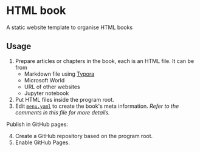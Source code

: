 # HTML book
 A static website template to organise HTML books

## Usage

1. Prepare articles or chapters in the book, each is an HTML file. It can be from
   - Markdown file using [Typora](https://typora.io/)
   - Microsoft World
   - URL of other websites
   - Jupyter notebook
2. Put HTML files inside the program root.
3. Edit [`menu.yaml`](./menu.yaml) to create the book's meta information. *Refer to the comments in this file for more details.*

Publish in GitHub pages:

4. Create a GitHub repository based on the program root.
5. Enable GitHub Pages.

